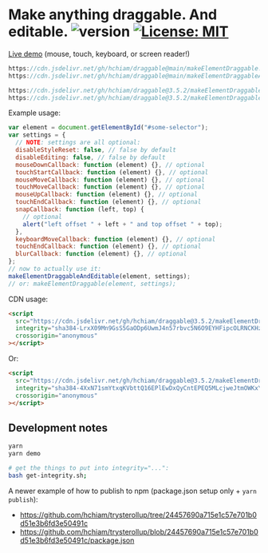 # Make anything draggable. And editable. ![version](https://img.shields.io/github/release/hchiam/draggable) [![License: MIT](https://img.shields.io/badge/License-MIT-yellow.svg)](https://opensource.org/licenses/MIT)

[Live demo](https://codepen.io/hchiam/full/pobxgBo) (mouse, touch, keyboard, or screen reader!)

```js
https://cdn.jsdelivr.net/gh/hchiam/draggable@main/makeElementDraggable.js
https://cdn.jsdelivr.net/gh/hchiam/draggable@main/makeElementDraggableAndEditable.js
```

```js
https://cdn.jsdelivr.net/gh/hchiam/draggable@3.5.2/makeElementDraggable.js
https://cdn.jsdelivr.net/gh/hchiam/draggable@3.5.2/makeElementDraggableAndEditable.js
```

Example usage:

```js
var element = document.getElementById("#some-selector");
var settings = {
  // NOTE: settings are all optional:
  disableStyleReset: false, // false by default
  disableEditing: false, // false by default
  mouseDownCallback: function (element) {}, // optional
  touchStartCallback: function (element) {}, // optional
  mouseMoveCallback: function (element) {}, // optional
  touchMoveCallback: function (element) {}, // optional
  mouseUpCallback: function (element) {}, // optional
  touchEndCallback: function (element) {}, // optional
  snapCallback: function (left, top) {
    // optional
    alert("left offset " + left + " and top offset " + top);
  },
  keyboardMoveCallback: function (element) {}, // optional
  touchEndCallback: function (element) {}, // optional
  blurCallback: function (element) {}, // optional
};
// now to actually use it:
makeElementDraggableAndEditable(element, settings);
// or: makeElementDraggable(element, settings);
```

CDN usage:

```html
<script
  src="https://cdn.jsdelivr.net/gh/hchiam/draggable@3.5.2/makeElementDraggable.js"
  integrity="sha384-LrxX09Mn9GsS5GaODp6UwmJ4n57rbvc5N6O9EYHFipcOLRNCKHz0uYEQGNtpApsR"
  crossorigin="anonymous"
></script>
```

Or:

```html
<script
  src="https://cdn.jsdelivr.net/gh/hchiam/draggable@3.5.2/makeElementDraggableAndEditable.js"
  integrity="sha384-4XxN71smYtxqKVbttQ16EPlEwDxQyCntEPEQ5MLcjweJtmOWKxY/hll+2EXWweCu"
  crossorigin="anonymous"
></script>
```

## Development notes

```bash
yarn
yarn demo
```

```bash
# get the things to put into integrity="...":
bash get-integrity.sh;
```

A newer example of how to publish to npm (package.json setup only + `yarn publish`): 
- https://github.com/hchiam/trysterollup/tree/24457690a715e1c57e701b0d51e3b6fd3e50491c
- https://github.com/hchiam/trysterollup/blob/24457690a715e1c57e701b0d51e3b6fd3e50491c/package.json
